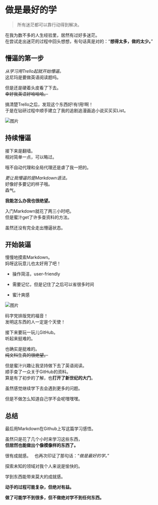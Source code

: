 做是最好的学
=

>所有迷茫都可以靠行动得到解决。

在我为数不多的人生经验里，居然有过好多迷茫。  
在尝试走出迷茫的过程中回头想想，有句话真是对的：“**想得太多，做的太少。**”

懵逼的第一步
-

*从学习用Trello起就开始懵逼。*  
这尼玛是要做英语阅读题吗。

但是还是硬着头皮看了下去。  
~~幸好我英语好哈哈哈。~~

搞清楚Trello之后，发现这个东西好!有!用!啊！  
于是在钻研过程中顺手建立了我的追剧追漫画追小说买买买List。

![图片](https://timgsa.baidu.com/timg?image&quality=80&size=b9999_10000&sec=1496938602801&di=583699c18bf2de9a6d290ff817531bf6&imgtype=0&src=http%3A%2F%2Fwww.nanrenwo.net%2Fuploads%2F140930%2F4909-1409301A6402B.jpg)

持续懵逼
-

接下来是翻墙。  
相对简单一点，可以略过。

哦不自动代理和全局代理还是虐了我一把的。

*更让我懵逼的是Markdown语法。*  
好像好多要记的样子哦。  
森气。

__我能怎么办我也很绝望。__

入门Markdown就花了两三小时吧。  
但是蜜汁get了许多查资料的方法。

虽然还没有完全走出懵逼状态。

开始装逼
-

慢慢地摸索Markdown。  
妈呀这玩意儿也太好用了吧！

- 操作简洁，user-friendly

- 需要记忆，但是记住了之后可以省很多时间

- 蜜汁爽感

![图片](https://timgsa.baidu.com/timg?image&quality=80&size=b10000_10000&sec=1496928923&di=a8ea9f8e361ec958984235d8629f59fc&src=http://p1.meituan.net/avatar/348b4541b68d684b510cc82d9a90a5ef13620.jpg)

码字党排版党的福音！  
发明这东西的人一定是个天使！

接下来要玩一玩儿GitHub。  
听起来挺难的。

也确实是挺难的。  
~~纯文科生真的很绝望。~~

但是蜜汁兴趣让我坚持做下去了英语阅读。  
顺手查了一众关于GitHub的资料。  
算是有了初步的了解，也**打开了新世纪的大门**。

虽然感觉继续学下去会遇到更多的问题。

但是不做怎么知道自己学不会呢嘿嘿嘿。

总结
-

最后用Markdown在Github上写这篇学习感悟。    

虽然只是花了几个小时来学习这些东西，  
**但居然也能做出个像模像样的东西了。**

很有成就感。  
也再次印证了那句话：“*做是最好的学。*”

探索未知的领域对我个人来说是愉快的。

学到东西能带来莫大的成就感。

**动手的过程可能复杂，但绝对有益。**  

**做了可能学不到很多，但不做绝对学不到任何东西。**


  



